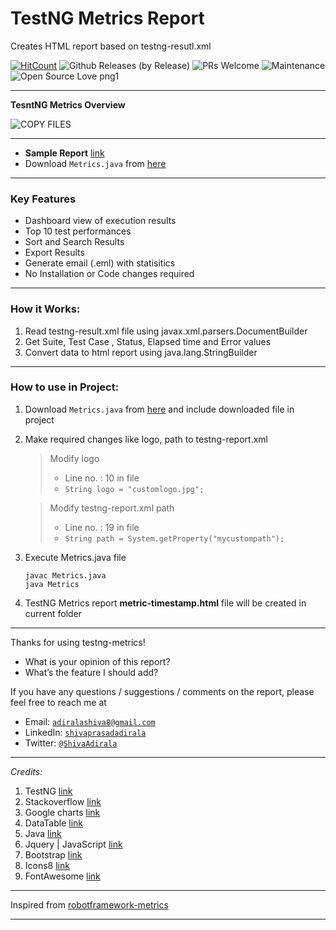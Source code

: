 # TestNG Metrics Report

Creates HTML report based on testng-resutl.xml

[![HitCount](http://hits.dwyl.io/adiralashiva8/testng-metrics.svg)](http://hits.dwyl.io/adiralashiva8/testng-metrics)
![Github Releases (by Release)](https://img.shields.io/github/downloads/adiralashiva8/testng-metrics/v1.1/total.svg)
![PRs Welcome](https://img.shields.io/badge/PRs-welcome-brightgreen.svg?style=flat-square)
![Maintenance](https://img.shields.io/badge/Maintained%3F-yes-green.svg)
![Open Source Love png1](https://badges.frapsoft.com/os/v1/open-source.png?v=103)

---
__TesntNG Metrics Overview__

 ![COPY FILES](https://s2.gifyu.com/images/dashboard_overview.gif)

---

  - __Sample Report__ [link](https://testng-metrics.netlify.com/)
  - Download `Metrics.java` from [here](https://github.com/adiralashiva8/testng-metrics/releases/download/v1.1/Metrics.java)

---

### Key Features

 - Dashboard view of execution results
 - Top 10 test performances
 - Sort and Search Results
 - Export Results
 - Generate email (.eml) with statisitics
 - No Installation or Code changes required

---

### How it Works:

1. Read testng-result.xml file using javax.xml.parsers.DocumentBuilder
2. Get Suite, Test Case , Status, Elapsed time and Error values
3. Convert data to html report using java.lang.StringBuilder

---

### How to use in Project:

1. Download `Metrics.java` from [here](https://github.com/adiralashiva8/testng-metrics/releases/download/v1.1/Metrics.java) and include downloaded file in project

2. Make required changes like logo, path to testng-report.xml
    > Modify logo
    >  - Line no. : 10 in file
    >  - ```String logo = "customlogo.jpg";```

    > Modify testng-report.xml path
    >  - Line no. : 19 in file
    >  - ```String path = System.getProperty("mycustompath");```

3. Execute Metrics.java file
    ```
    javac Metrics.java
    java Metrics
    ```

4. TestNG Metrics report __metric-timestamp.html__ file will be created in current folder

---

Thanks for using testng-metrics!

 - What is your opinion of this report?
 - What’s the feature I should add?

If you have any questions / suggestions / comments on the report, please feel free to reach me at

 - Email: <a href="mailto:adiralashiva8@gmail.com?Subject=Robotframework%20Metrics" target="_blank">`adiralashiva8@gmail.com`</a> 
 - LinkedIn: <a href="https://www.linkedin.com/in/shivaprasadadirala/" target="_blank">`shivaprasadadirala`</a>
 - Twitter: <a href="https://twitter.com/ShivaAdirala" target="_blank">`@ShivaAdirala`</a>

---

*Credits:*

1. TestNG [link](https://testng.org/doc/index.html)
2. Stackoverflow [link](http://stackoverflow.com)
3. Google charts [link](https://developers.google.com/chart/)
4. DataTable [link](https://datatables.net/examples/basic_init/table_sorting.html)
5. Java [link](https://www.java.com)
6. Jquery | JavaScript [link](https://www.jqueryscript.net)
7. Bootstrap [link](http://getbootstrap.com/docs/4.1/examples/dashboard/)
8. Icons8 [link](https://icons8.com/)
9. FontAwesome [link](https://fontawesome.com)

---

Inspired from [robotframework-metrics](https://github.com/adiralashiva8/robotframework-metrics)

---
